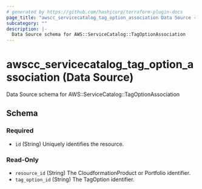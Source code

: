 ```yaml
---
# generated by https://github.com/hashicorp/terraform-plugin-docs
page_title: "awscc_servicecatalog_tag_option_association Data Source - terraform-provider-awscc"
subcategory: ""
description: |-
  Data Source schema for AWS::ServiceCatalog::TagOptionAssociation
---
```


# awscc_servicecatalog_tag_option_association (Data Source)

Data Source schema for AWS::ServiceCatalog::TagOptionAssociation



<!-- schema generated by tfplugindocs -->
## Schema

### Required

- `id` (String) Uniquely identifies the resource.

### Read-Only

- `resource_id` (String) The CloudformationProduct or Portfolio identifier.
- `tag_option_id` (String) The TagOption identifier.
